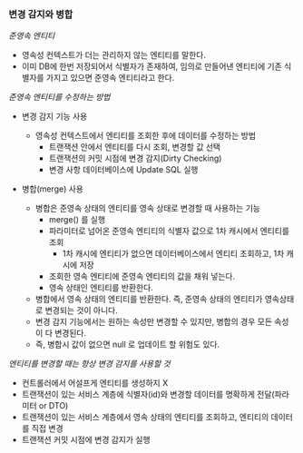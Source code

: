 ### 변경 감지와 병합

*준영속 엔티티*

- 영속성 컨텍스트가 더는 관리하지 않는 엔티티를 말한다.
- 이미 DB에 한번 저장되어서 식별자가 존재하여, 임의로 만들어낸 엔티티에 기존 식별자를 가지고 있으면 준영속 엔티티라고 한다.

*준영속 엔티티를 수정하는 방법*

- 변경 감지 기능 사용
    - 영속성 컨텍스트에서 엔티티를 조회한 후에 데이터를 수정하는 방법
      - 트랜잭션 안에서 엔티티를 다시 조회, 변경할 값 선택
      - 트랜잭션의 커밋 시점에 변경 감지(Dirty Checking)
      - 변경 사항 데이터베이스에 Update SQL 실행
      
- 병합(merge) 사용
  - 병합은 준영속 상태의 엔티티를 영속 상태로 변경할 때 사용하는 기능
    - merge() 를 실행
    - 파라미터로 넘어온 준영속 엔티티의 식별자 값으로 1차 캐시에서 엔티티를 조회
      - 1차 캐시에 엔티티가 없으면 데이터베이스에서 엔티티 조회하고, 1차 캐시에 저장
    - 조회한 영속 엔티티에 준영속 엔티티의 값을 채워 넣는다.
    - 영속 상태인 엔티티를 반환한다.
  - 병합에서 영속 상태의 엔티티를 반환한다. 즉, 준영속 상태의 엔티티가 영속상태로 변경되는 것이 아니다.
  - 변경 감지 기능에서는 원하는 속성만 변경할 수 있지만, 병합의 경우 모든 속성이 다 변경된다.
  - 즉, 병합시 값이 없으면 null 로 업데이트 할 위험도 있다.

*엔티티를 변경할 때는 항상 변경 감지를 사용할 것*
- 컨트롤러에서 어설프게 엔티티를 생성하지 X
- 트랜잭션이 있는 서비스 계층에 식별자(id)와 변경할 데이터를 명확하게 전달(파라미터 or DTO)
- 트랜잭션이 있는 서비스 계층에서 영속 상태의 엔티티를 조회하고, 엔티티의 데이터를 직접 변경
- 트랜잭션 커밋 시점에 변경 감지가 실행